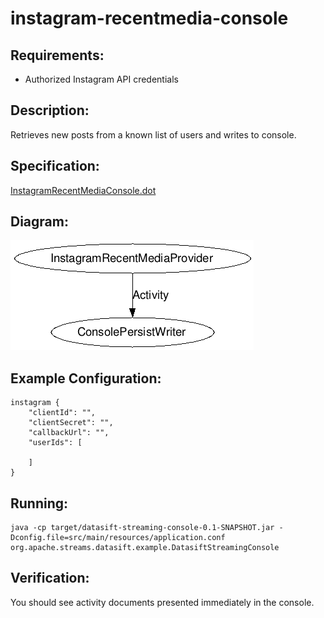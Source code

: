 instagram-recentmedia-console
==============================

Requirements:
-------------
 - Authorized Instagram API credentials

Description:
------------
Retrieves new posts from a known list of users and writes to console.

Specification:
-----------------

[InstagramRecentMediaConsole.dot](src/main/resources/InstagramRecentMediaConsole.dot "InstagramRecentMediaConsole.dot" )

Diagram:
-----------------

![InstagramRecentMediaConsole.png](./InstagramRecentMediaConsole.png?raw=true)

Example Configuration:
----------------------

    instagram {
        "clientId": "",
        "clientSecret": "",
        "callbackUrl": "",
        "userIds": [

        ]
    }

Running:
--------

    java -cp target/datasift-streaming-console-0.1-SNAPSHOT.jar -Dconfig.file=src/main/resources/application.conf org.apache.streams.datasift.example.DatasiftStreamingConsole

Verification:
-------------
You should see activity documents presented immediately in the console.